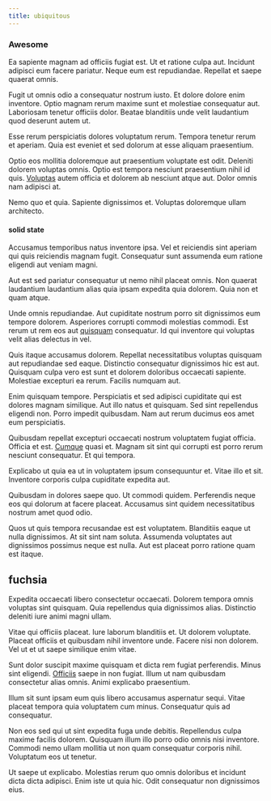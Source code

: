 ```yaml
---
title: ubiquitous
---
```


### Awesome

Ea sapiente magnam ad officiis fugiat est. Ut et ratione culpa aut. Incidunt adipisci eum facere pariatur. Neque eum est repudiandae. Repellat et saepe quaerat omnis.

Fugit ut omnis odio a consequatur nostrum iusto. Et dolore dolore enim inventore. Optio magnam rerum maxime sunt et molestiae consequatur aut. Laboriosam tenetur officiis dolor. Beatae blanditiis unde velit laudantium quod deserunt autem ut.

Esse rerum perspiciatis dolores voluptatum rerum. Tempora tenetur rerum et aperiam. Quia est eveniet et sed dolorum at esse aliquam praesentium.

Optio eos mollitia doloremque aut praesentium voluptate est odit. Deleniti dolorem voluptas omnis. Optio est tempora nesciunt praesentium nihil id quis. [Voluptas](/eos/velit/awesome.md) autem officia et dolorem ab nesciunt atque aut. Dolor omnis nam adipisci at.

Nemo quo et quia. Sapiente dignissimos et. Voluptas doloremque ullam architecto.

#### solid state

Accusamus temporibus natus inventore ipsa. Vel et reiciendis sint aperiam qui quis reiciendis magnam fugit. Consequatur sunt assumenda eum ratione eligendi aut veniam magni.

Aut est sed pariatur consequatur ut nemo nihil placeat omnis. Non quaerat laudantium laudantium alias quia ipsam expedita quia dolorem. Quia non et quam atque.

Unde omnis repudiandae. Aut cupiditate nostrum porro sit dignissimos eum tempore dolorem. Asperiores corrupti commodi molestias commodi. Est rerum ut rem eos aut [quisquam](/earum/et/road_fantastic.md) consequatur. Id qui inventore qui voluptas velit alias delectus in vel.

Quis itaque accusamus dolorem. Repellat necessitatibus voluptas quisquam aut repudiandae sed eaque. Distinctio consequatur dignissimos hic est aut. Quisquam culpa vero est sunt et dolorem doloribus occaecati sapiente. Molestiae excepturi ea rerum. Facilis numquam aut.

Enim quisquam tempore. Perspiciatis et sed adipisci cupiditate qui est dolores magnam similique. Aut illo natus et quisquam. Sed sint repellendus eligendi non. Porro impedit quibusdam. Nam aut rerum ducimus eos amet eum perspiciatis.

Quibusdam repellat excepturi occaecati nostrum voluptatem fugiat officia. Officia et est. [Cumque](/dolore/odio/neque/libero/xss_cyan_open_source.md) quasi et. Magnam sit sint qui corrupti est porro rerum nesciunt consequatur. Et qui tempora.

Explicabo ut quia ea ut in voluptatem ipsum consequuntur et. Vitae illo et sit. Inventore corporis culpa cupiditate expedita aut.

Quibusdam in dolores saepe quo. Ut commodi quidem. Perferendis neque eos qui dolorum at facere placeat. Accusamus sint quidem necessitatibus nostrum amet quod odio.

Quos ut quis tempora recusandae est est voluptatem. Blanditiis eaque ut nulla dignissimos. At sit sint nam soluta. Assumenda voluptates aut dignissimos possimus neque est nulla. Aut est placeat porro ratione quam est itaque.

## fuchsia

Expedita occaecati libero consectetur occaecati. Dolorem tempora omnis voluptas sint quisquam. Quia repellendus quia dignissimos alias. Distinctio deleniti iure animi magni ullam.

Vitae qui officiis placeat. Iure laborum blanditiis et. Ut dolorem voluptate. Placeat officiis et quibusdam nihil inventore unde. Facere nisi non dolorem. Vel ut et ut saepe similique enim vitae.

Sunt dolor suscipit maxime quisquam et dicta rem fugiat perferendis. Minus sint eligendi. [Officiis](/earum/quo/dolorem/ergonomic_wooden_cheese_oklahoma.md) saepe in non fugiat. Illum ut nam quibusdam consectetur alias omnis. Animi explicabo praesentium.

Illum sit sunt ipsam eum quis libero accusamus aspernatur sequi. Vitae placeat tempora quia voluptatem cum minus. Consequatur quis ad consequatur.

Non eos sed qui ut sint expedita fuga unde debitis. Repellendus culpa maxime facilis dolorem. Quisquam illum illo porro odio omnis nisi inventore. Commodi nemo ullam mollitia ut non quam consequatur corporis nihil. Voluptatum eos ut tenetur.

Ut saepe ut explicabo. Molestias rerum quo omnis doloribus et incidunt dicta dicta adipisci. Enim iste ut quia hic. Odit consequatur non dignissimos eius.
